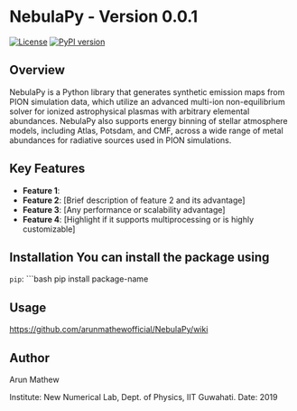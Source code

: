 # NebulaPy - Version 0.0.1

 [![License](https://img.shields.io/badge/license-MIT-blue.svg)](LICENSE)
 [![PyPI version](https://badge.fury.io/py/package-name.svg)](https://pypi.org/project/package-name/) 

## Overview
NebulaPy is a Python library that generates synthetic emission maps from PION simulation data, which utilize an advanced multi-ion non-equilibrium solver for ionized astrophysical plasmas with arbitrary elemental abundances. NebulaPy also supports energy binning of stellar atmosphere models, including Atlas, Potsdam, and CMF, across a wide range of metal abundances for radiative sources used in PION simulations.

 ## Key Features
 - **Feature 1**: 
- **Feature 2**: [Brief description of feature 2 and its advantage]
- **Feature 3**: [Any performance or scalability advantage]
- **Feature 4**: [Highlight if it supports multiprocessing or is highly customizable] 

## Installation You can install the package using
 `pip`: ```bash pip install package-name

## Usage
https://github.com/arunmathewofficial/NebulaPy/wiki

## Author
Arun Mathew

Institute: New Numerical Lab, Dept. of Physics, IIT Guwahati.
Date: 2019


